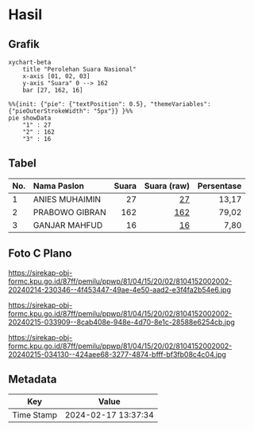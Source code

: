# Hasil

## Grafik

```mermaid
xychart-beta
    title "Perolehan Suara Nasional"
    x-axis [01, 02, 03]
    y-axis "Suara" 0 --> 162
    bar [27, 162, 16]
```

```mermaid
%%{init: {"pie": {"textPosition": 0.5}, "themeVariables": {"pieOuterStrokeWidth": "5px"}} }%%
pie showData
    "1" : 27
    "2" : 162
    "3" : 16
```

## Tabel

| No. | Nama Paslon    | Suara | Suara (raw) | Persentase |
|:--- |:-------------- | -----:| -----------:| ----------:|
| 1   | ANIES MUHAIMIN | 27    | [27][p-1]   | 13,17      |
| 2   | PRABOWO GIBRAN | 162   | [162][p-2]  | 79,02      |
| 3   | GANJAR MAHFUD  | 16    | [16][p-3]   | 7,80       |


[p-1]: https://github.com/gigit-pemilu/pemilu-2024/blob/main/pilpres/hitung-suara/sub/81-maluku/sub/04-buru/sub/15-lilialy/sub/2002-jikumerasa/sub/002-tps/sub/paslon-1.txt
[p-2]: https://github.com/gigit-pemilu/pemilu-2024/blob/main/pilpres/hitung-suara/sub/81-maluku/sub/04-buru/sub/15-lilialy/sub/2002-jikumerasa/sub/002-tps/sub/paslon-2.txt
[p-3]: https://github.com/gigit-pemilu/pemilu-2024/blob/main/pilpres/hitung-suara/sub/81-maluku/sub/04-buru/sub/15-lilialy/sub/2002-jikumerasa/sub/002-tps/sub/paslon-3.txt

## Foto C Plano

https://sirekap-obj-formc.kpu.go.id/87ff/pemilu/ppwp/81/04/15/20/02/8104152002002-20240214-230346--4f453447-49ae-4e50-aad2-e3f4fa2b54e6.jpg

https://sirekap-obj-formc.kpu.go.id/87ff/pemilu/ppwp/81/04/15/20/02/8104152002002-20240215-033909--8cab408e-948e-4d70-8e1c-28588e6254cb.jpg

https://sirekap-obj-formc.kpu.go.id/87ff/pemilu/ppwp/81/04/15/20/02/8104152002002-20240215-034130--424aee68-3277-4874-bfff-bf3fb08c4c04.jpg


## Metadata

| Key        | Value               |
| ---------- | ------------------- |
| Time Stamp | 2024-02-17 13:37:34 |



